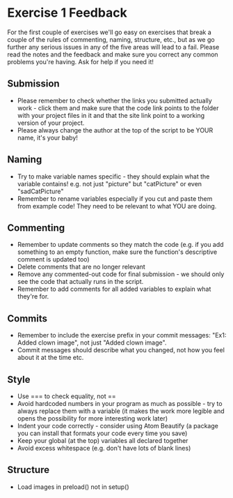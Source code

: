 # Exercise 1 Feedback

For the first couple of exercises we'll go easy on exercises that break a couple of the rules of commenting, naming, structure, etc., but as we go further any serious issues in any of the five areas will lead to a fail. Please read the notes and the feedback and make sure you correct any common problems you're having. Ask for help if you need it!

## Submission
- Please remember to check whether the links you submitted actually work - click them and make sure that the code link points to the folder with your project files in it and that the site link point to a working version of your project.
- Please always change the author at the top of the script to be YOUR name, it's your baby!

## Naming
- Try to make variable names specific - they should explain what the variable contains! e.g. not just "picture" but "catPicture" or even "sadCatPicture"
- Remember to rename variables especially if you cut and paste them from example code! They need to be relevant to what YOU are doing.

## Commenting
- Remember to update comments so they match the code (e.g. if you add something to an empty function, make sure the function's descriptive comment is updated too)
- Delete comments that are no longer relevant
- Remove any commented-out code for final submission - we should only see the code that actually runs in the script.
- Remember to add comments for all added variables to explain what they're for.

## Commits
- Remember to include the exercise prefix in your commit messages: "Ex1: Added clown image", not just "Added clown image".
- Commit messages should describe what you changed, not how you feel about it at the time etc.

## Style
- Use === to check equality, not ==
- Avoid hardcoded numbers in your program as much as possible - try to always replace them with a variable (it makes the work more legible and opens the possibility for more interesting work later)
- Indent your code correctly - consider using Atom Beautify (a package you can install that formats your code every time you save)
- Keep your global (at the top) variables all declared together
- Avoid excess whitespace (e.g. don't have lots of blank lines)

## Structure
- Load images in preload() not in setup()
